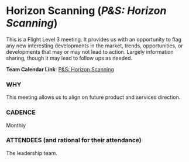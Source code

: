 # Horizon Scanning (_P&S: Horizon Scanning_)

This is a Flight Level 3 meeting. It provides us with an opportunity to flag any new interesting developments in the market, trends, opportunities, or developments that may or may not lead to action. Largely information sharing, though it may lead to follow ups as needed.

**Team Calendar Link**: [P&S: Horizon Scanning](https://calendar.google.com/calendar/event?action=TEMPLATE&tmeid=NzZhNmFua3JnamtwaTA1aGhtczBrYm5sM2xfMjAyNTAyMDRUMTcwMDAwWiBoY2FtcGJlbGxAMmkyYy5vcmc&tmsrc=hcampbell%402i2c.org&scp=ALL)

### WHY

This meeting allows us to align on future product and services direction.

### CADENCE

Monthly

### ATTENDEES (and rational for their attendance)

The leadership team.
